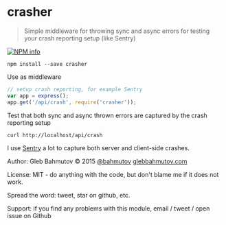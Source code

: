 # crasher

> Simple middleware for throwing sync and async errors for testing your crash reporting setup (like Sentry)

[![NPM info][nodei.co]](https://npmjs.org/package/crasher)

    npm install --save crasher

Use as middleware

```js
// setup crash reporting, for example Sentry
var app = express();
app.get('/api/crash', require('crasher'));
```

Test that both sync and async thrown errors are captured by the crash reporting setup

    curl http://localhost/api/crash

I use [Sentry]() a lot to capture both server and client-side crashes.

Author: Gleb Bahmutov &copy; 2015
[@bahmutov](https://twitter.com/bahmutov) [glebbahmutov.com](http://glebbahmutov.com)

License: MIT - do anything with the code, but don't blame me if it does not work.

Spread the word: tweet, star on github, etc.

Support: if you find any problems with this module, email / tweet / open issue on Github

[nodei.co]: https://nodei.co/npm/crasher.png?downloads=true


